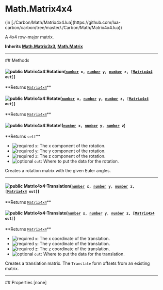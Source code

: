 <link href="../../style.css" rel="stylesheet" type="text/css"/>
<h1 class="class-title">Math.Matrix4x4</h1>
<span class="file-link">(in [./Carbon/Math/Matrix4x4.lua](https://github.com/lua-carbon/carbon/tree/master/./Carbon/Math/Matrix4x4.lua))</span><br/>

A 4x4 row-major matrix.

**Inherits <a href="Classes/Math.Matrix3x3">Math.Matrix3x3</a>, <a href="Classes/Math.Matrix">Math.Matrix</a>**

<hr />
## Methods
<h4 class="method-name"><img class="doc-image" alt="public" src="https://img.shields.io/badge/class-public-11b237.svg?style=flat-square" /> Matrix4x4:Rotation(<code><a href="Types#number">number</a> x, <a href="Types#number">number</a> y, <a href="Types#number">number</a> z, [<a href="Classes/Math.Matrix4x4">Matrix4x4</a> out]</code>)</h4>
**<span class="method-returns">Returns <code><a href="Classes/Math.Matrix4x4">Matrix4x4</a></code></span>**
<h4 class="method-name"><img class="doc-image" alt="public" src="https://img.shields.io/badge/object-public-11b237.svg?style=flat-square" /> Matrix4x4:Rotate(<code><a href="Types#number">number</a> x, <a href="Types#number">number</a> y, <a href="Types#number">number</a> z, [<a href="Classes/Math.Matrix4x4">Matrix4x4</a> out]</code>)</h4>
**<span class="method-returns">Returns <code><a href="Classes/Math.Matrix4x4">Matrix4x4</a></code></span>**

<h4 class="method-name"><img class="doc-image" alt="public" src="https://img.shields.io/badge/object-public-11b237.svg?style=flat-square" /> Matrix4x4:Rotate!(<code><a href="Types#number">number</a> x, <a href="Types#number">number</a> y, <a href="Types#number">number</a> z</code>)</h4>
**<span class="method-returns">Returns <code>self</code></span>**

- <img class="doc-image" alt="required" src="https://img.shields.io/badge/%20-required-ff9600.svg?style=flat-square" />  `x`: The x component of the rotation.
- <img class="doc-image" alt="required" src="https://img.shields.io/badge/%20-required-ff9600.svg?style=flat-square" />  `y`: The y component of the rotation.
- <img class="doc-image" alt="required" src="https://img.shields.io/badge/%20-required-ff9600.svg?style=flat-square" />  `z`: The z component of the rotation.
- <img class="doc-image" alt="optional" src="https://img.shields.io/badge/%20-optional-0092e6.svg?style=flat-square" />  `out`: Where to put the data for the rotation.

Creates a rotation matrix with the given Euler angles.

<hr/>
<h4 class="method-name"><img class="doc-image" alt="public" src="https://img.shields.io/badge/class-public-11b237.svg?style=flat-square" /> Matrix4x4:Translation(<code><a href="Types#number">number</a> x, <a href="Types#number">number</a> y, <a href="Types#number">number</a> z, [<a href="Classes/Math.Matrix4x4">Matrix4x4</a> out]</code>)</h4>
**<span class="method-returns">Returns <code><a href="Classes/Math.Matrix4x4">Matrix4x4</a></code></span>**
<h4 class="method-name"><img class="doc-image" alt="public" src="https://img.shields.io/badge/object-public-11b237.svg?style=flat-square" /> Matrix4x4:Translate(<code><a href="Types#number">number</a> x, <a href="Types#number">number</a> y, <a href="Types#number">number</a> z, [<a href="Classes/Math.Matrix4x4">Matrix4x4</a> out]</code>)</h4>
**<span class="method-returns">Returns <code><a href="Classes/Math.Matrix4x4">Matrix4x4</a></code></span>**

- <img class="doc-image" alt="required" src="https://img.shields.io/badge/%20-required-ff9600.svg?style=flat-square" />  `x`: The x coordinate of the translation.
- <img class="doc-image" alt="required" src="https://img.shields.io/badge/%20-required-ff9600.svg?style=flat-square" />  `y`: The y coordinate of the translation.
- <img class="doc-image" alt="required" src="https://img.shields.io/badge/%20-required-ff9600.svg?style=flat-square" />  `z`: The z coordinate of the translation.
- <img class="doc-image" alt="optional" src="https://img.shields.io/badge/%20-optional-0092e6.svg?style=flat-square" />  `out`: Where to put the data for the translation.

Creates a translation matrix.
The <code>Translate</code> form offsets from an existing matrix.


<hr />
## Properties
[none]
